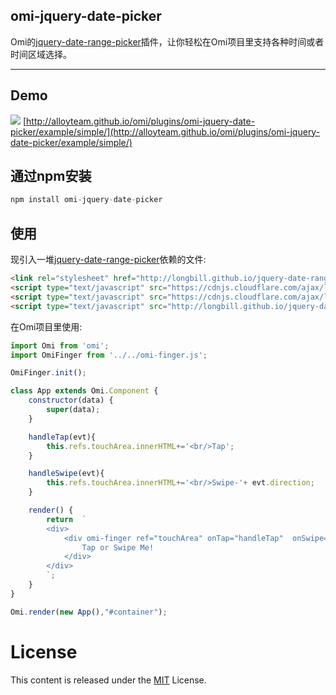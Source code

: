 ﻿## omi-jquery-date-picker

Omi的[jquery-date-range-picker](https://github.com/longbill/jquery-date-range-picker)插件，让你轻松在Omi项目里支持各种时间或者时间区域选择。

---

## Demo
![](http://images2015.cnblogs.com/blog/105416/201702/105416-20170215195952691-1738483673.jpg)
[http://alloyteam.github.io/omi/plugins/omi-jquery-date-picker/example/simple/](http://alloyteam.github.io/omi/plugins/omi-jquery-date-picker/example/simple/)

## 通过npm安装 

``` js
npm install omi-jquery-date-picker
```

## 使用

现引入一堆[jquery-date-range-picker](http://longbill.github.io/jquery-date-range-picker/)依赖的文件:

```html
<link rel="stylesheet" href="http://longbill.github.io/jquery-date-range-picker/dist/daterangepicker.min.css">
<script type="text/javascript" src="https://cdnjs.cloudflare.com/ajax/libs/moment.js/2.16.0/moment.min.js"></script>
<script type="text/javascript" src="https://cdnjs.cloudflare.com/ajax/libs/jquery/1.12.4/jquery.min.js"></script>
<script type="text/javascript" src="http://longbill.github.io/jquery-date-range-picker/dist/jquery.daterangepicker.min.js"></script>
```

在Omi项目里使用:

```js
import Omi from 'omi';
import OmiFinger from '../../omi-finger.js';

OmiFinger.init();

class App extends Omi.Component {
    constructor(data) {
        super(data);
    }

    handleTap(evt){
        this.refs.touchArea.innerHTML+='<br/>Tap';
    }

    handleSwipe(evt){
        this.refs.touchArea.innerHTML+='<br/>Swipe-'+ evt.direction;
    }

    render() {
        return  `
        <div>
            <div omi-finger ref="touchArea" onTap="handleTap"  onSwipe="handleSwipe" >
                Tap or Swipe Me!
            </div>
        </div>
        `;
    }
}

Omi.render(new App(),"#container");
```


# License
This content is released under the [MIT](http://opensource.org/licenses/MIT) License.
